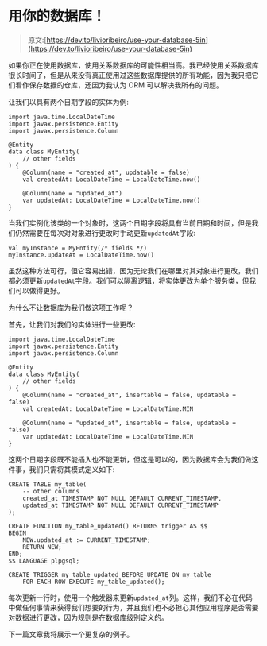 # 用你的数据库！

> 原文:[https://dev.to/livioribeiro/use-your-database-5in](https://dev.to/livioribeiro/use-your-database-5in)

如果你正在使用数据库，使用关系数据库的可能性相当高。我已经使用关系数据库很长时间了，但是从来没有真正使用过这些数据库提供的所有功能，因为我只把它们看作保存数据的仓库，还因为我认为 ORM 可以解决我所有的问题。

让我们以具有两个日期字段的实体为例:

```
import java.time.LocalDateTime
import javax.persistence.Entity
import javax.persistence.Column

@Entity
data class MyEntity(
    // other fields
) {
    @Column(name = "created_at", updatable = false)
    val createdAt: LocalDateTime = LocalDateTime.now()

    @Column(name = "updated_at")
    var updatedAt: LocalDateTime = LocalDateTime.now()
} 
```

当我们实例化该类的一个对象时，这两个日期字段将具有当前日期和时间，但是我们仍然需要在每次对对象进行更改时手动更新`updatedAt`字段:

```
val myInstance = MyEntity(/* fields */)
myInstance.updateAt = LocalDateTime.now() 
```

虽然这种方法可行，但它容易出错，因为无论我们在哪里对其对象进行更改，我们都必须更新`updatedAt`字段。我们可以隔离逻辑，将实体更改为单个服务类，但我们可以做得更好。

为什么不让数据库为我们做这项工作呢？

首先，让我们对我们的实体进行一些更改:

```
import java.time.LocalDateTime
import javax.persistence.Entity
import javax.persistence.Column

@Entity
data class MyEntity(
    // other fields
) {
    @Column(name = "created_at", insertable = false, updatable = false)
    val createdAt: LocalDateTime = LocalDateTime.MIN

    @Column(name = "updated_at", insertable = false, updatable = false)
    var updatedAt: LocalDateTime = LocalDateTime.MIN
} 
```

这两个日期字段既不能插入也不能更新，但这是可以的，因为数据库会为我们做这件事，我们只需将其模式定义如下:

```
CREATE TABLE my_table(
    -- other columns
    created_at TIMESTAMP NOT NULL DEFAULT CURRENT_TIMESTAMP,
    updated_at TIMESTAMP NOT NULL DEFAULT CURRENT_TIMESTAMP
);

CREATE FUNCTION my_table_updated() RETURNS trigger AS $$
BEGIN
    NEW.updated_at := CURRENT_TIMESTAMP;
    RETURN NEW;
END;
$$ LANGUAGE plpgsql;

CREATE TRIGGER my_table_updated BEFORE UPDATE ON my_table
    FOR EACH ROW EXECUTE my_table_updated(); 
```

每次更新一行时，使用一个触发器来更新`updated_at`列。这样，我们不必在代码中做任何事情来获得我们想要的行为，并且我们也不必担心其他应用程序是否需要对数据进行更改，因为规则是在数据库级别定义的。

下一篇文章我将展示一个更复杂的例子。